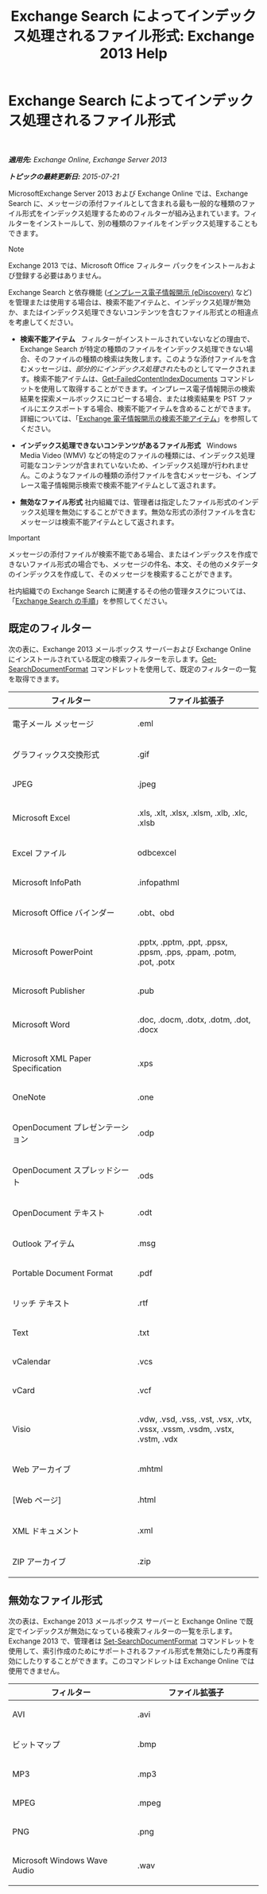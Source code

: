 ﻿---
title: 'Exchange Search によってインデックス処理されるファイル形式: Exchange 2013 Help'
TOCTitle: Exchange Search によってインデックス処理されるファイル形式
ms:assetid: e5110ac1-28e1-4554-acc3-85d08c997bc5
ms:mtpsurl: https://technet.microsoft.com/ja-jp/library/Ee633485(v=EXCHG.150)
ms:contentKeyID: 52057868
ms.date: 04/24/2018
mtps_version: v=EXCHG.150
ms.translationtype: HT
---

# Exchange Search によってインデックス処理されるファイル形式

 

_**適用先:** Exchange Online, Exchange Server 2013_

_**トピックの最終更新日:** 2015-07-21_

MicrosoftExchange Server 2013 および Exchange Online では、Exchange Search に、メッセージの添付ファイルとして含まれる最も一般的な種類のファイル形式をインデックス処理するためのフィルターが組み込まれています。フィルターをインストールして、別の種類のファイルをインデックス処理することもできます。


> [!NOTE]
> Exchange 2013 では、Microsoft Office フィルター パックをインストールおよび登録する必要はありません。



Exchange Search と依存機能 ([インプレース電子情報開示 (eDiscovery)](https://docs.microsoft.com/ja-jp/exchange/security-and-compliance/in-place-ediscovery/in-place-ediscovery) など) を管理または使用する場合は、検索不能アイテムと、インデックス処理が無効か、またはインデックス処理できないコンテンツを含むファイル形式との相違点を考慮してください。

  - **検索不能アイテム**   フィルターがインストールされていないなどの理由で、Exchange Search が特定の種類のファイルをインデックス処理できない場合、そのファイルの種類の検索は失敗します。このような添付ファイルを含むメッセージは、*部分的にインデックス処理された*ものとしてマークされます。検索不能アイテムは、[Get-FailedContentIndexDocuments](https://technet.microsoft.com/ja-jp/library/dd351154\(v=exchg.150\)) コマンドレットを使用して取得することができます。インプレース電子情報開示の検索結果を探索メールボックスにコピーする場合、または検索結果を PST ファイルにエクスポートする場合、検索不能アイテムを含めることができます。詳細については、「[Exchange 電子情報開示の検索不能アイテム](unsearchable-items-in-exchange-ediscovery-exchange-2013-help.md)」を参照してください。

  - **インデックス処理できないコンテンツがあるファイル形式**   Windows Media Video (WMV) などの特定のファイルの種類には、インデックス処理可能なコンテンツが含まれていないため、インデックス処理が行われません。このようなファイルの種類の添付ファイルを含むメッセージも、インプレース電子情報開示検索で検索不能アイテムとして返されます。

  - **無効なファイル形式** 社内組織では、管理者は指定したファイル形式のインデックス処理を無効にすることができます。無効な形式の添付ファイルを含むメッセージは検索不能アイテムとして返されます。


> [!IMPORTANT]
> メッセージの添付ファイルが検索不能である場合、またはインデックスを作成できないファイル形式の場合でも、メッセージの件名、本文、その他のメタデータのインデックスを作成して、そのメッセージを検索することができます。



社内組織での Exchange Search に関連するその他の管理タスクについては、「[Exchange Search の手順](exchange-search-procedures-exchange-2013-help.md)」を参照してください。

## 既定のフィルター

次の表に、Exchange 2013 メールボックス サーバーおよび Exchange Online にインストールされている既定の検索フィルターを示します。[Get-SearchDocumentFormat](https://technet.microsoft.com/ja-jp/library/jj873755\(v=exchg.150\)) コマンドレットを使用して、既定のフィルターの一覧を取得できます。


<table>
<colgroup>
<col style="width: 50%" />
<col style="width: 50%" />
</colgroup>
<thead>
<tr class="header">
<th>フィルター</th>
<th>ファイル拡張子</th>
</tr>
</thead>
<tbody>
<tr class="odd">
<td><p>電子メール メッセージ</p></td>
<td><p>.eml</p></td>
</tr>
<tr class="even">
<td><p>グラフィックス交換形式</p></td>
<td><p>.gif</p></td>
</tr>
<tr class="odd">
<td><p>JPEG</p></td>
<td><p>.jpeg</p></td>
</tr>
<tr class="even">
<td><p>Microsoft Excel</p></td>
<td><p>.xls, .xlt, .xlsx, .xlsm, .xlb, .xlc, .xlsb</p></td>
</tr>
<tr class="odd">
<td><p>Excel ファイル</p></td>
<td><p>odbcexcel</p></td>
</tr>
<tr class="even">
<td><p>Microsoft InfoPath</p></td>
<td><p>.infopathml</p></td>
</tr>
<tr class="odd">
<td><p>Microsoft Office バインダー</p></td>
<td><p>.obt、obd</p></td>
</tr>
<tr class="even">
<td><p>Microsoft PowerPoint</p></td>
<td><p>.pptx, .pptm, .ppt, .ppsx, .ppsm, .pps, .ppam, .potm, .pot, .potx</p></td>
</tr>
<tr class="odd">
<td><p>Microsoft Publisher</p></td>
<td><p>.pub</p></td>
</tr>
<tr class="even">
<td><p>Microsoft Word</p></td>
<td><p>.doc, .docm, .dotx, .dotm, .dot, .docx</p></td>
</tr>
<tr class="odd">
<td><p>Microsoft XML Paper Specification</p></td>
<td><p>.xps</p></td>
</tr>
<tr class="even">
<td><p>OneNote</p></td>
<td><p>.one</p></td>
</tr>
<tr class="odd">
<td><p>OpenDocument プレゼンテーション</p></td>
<td><p>.odp</p></td>
</tr>
<tr class="even">
<td><p>OpenDocument スプレッドシート</p></td>
<td><p>.ods</p></td>
</tr>
<tr class="odd">
<td><p>OpenDocument テキスト</p></td>
<td><p>.odt</p></td>
</tr>
<tr class="even">
<td><p>Outlook アイテム</p></td>
<td><p>.msg</p></td>
</tr>
<tr class="odd">
<td><p>Portable Document Format</p></td>
<td><p>.pdf</p></td>
</tr>
<tr class="even">
<td><p>リッチ テキスト</p></td>
<td><p>.rtf</p></td>
</tr>
<tr class="odd">
<td><p>Text</p></td>
<td><p>.txt</p></td>
</tr>
<tr class="even">
<td><p>vCalendar</p></td>
<td><p>.vcs</p></td>
</tr>
<tr class="odd">
<td><p>vCard</p></td>
<td><p>.vcf</p></td>
</tr>
<tr class="even">
<td><p>Visio</p></td>
<td><p>.vdw, .vsd, .vss, .vst, .vsx, .vtx, .vssx, .vssm, .vsdm, .vstx, .vstm, .vdx</p></td>
</tr>
<tr class="odd">
<td><p>Web アーカイブ</p></td>
<td><p>.mhtml</p></td>
</tr>
<tr class="even">
<td><p>[Web ページ]</p></td>
<td><p>.html</p></td>
</tr>
<tr class="odd">
<td><p>XML ドキュメント</p></td>
<td><p>.xml</p></td>
</tr>
<tr class="even">
<td><p>ZIP アーカイブ</p></td>
<td><p>.zip</p></td>
</tr>
</tbody>
</table>


## 無効なファイル形式

次の表は、Exchange 2013 メールボックス サーバーと Exchange Online で既定でインデックスが無効になっている検索フィルターの一覧を示します。Exchange 2013 で、管理者は [Set-SearchDocumentFormat](https://technet.microsoft.com/ja-jp/library/jj873756\(v=exchg.150\)) コマンドレットを使用して、索引作成のためにサポートされるファイル形式を無効にしたり再度有効にしたりすることができます。このコマンドレットは Exchange Online では使用できません。


<table>
<colgroup>
<col style="width: 50%" />
<col style="width: 50%" />
</colgroup>
<thead>
<tr class="header">
<th>フィルター</th>
<th>ファイル拡張子</th>
</tr>
</thead>
<tbody>
<tr class="odd">
<td><p>AVI</p></td>
<td><p>.avi</p></td>
</tr>
<tr class="even">
<td><p>ビットマップ</p></td>
<td><p>.bmp</p></td>
</tr>
<tr class="odd">
<td><p>MP3</p></td>
<td><p>.mp3</p></td>
</tr>
<tr class="even">
<td><p>MPEG</p></td>
<td><p>.mpeg</p></td>
</tr>
<tr class="odd">
<td><p>PNG</p></td>
<td><p>.png</p></td>
</tr>
<tr class="even">
<td><p>Microsoft Windows Wave Audio</p></td>
<td><p>.wav</p></td>
</tr>
</tbody>
</table>

